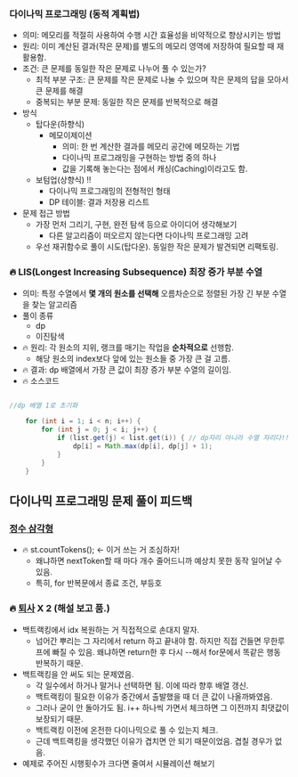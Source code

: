 ### 다이나믹 프로그래밍 (동적 계획법)
- 의미: 메모리를 적절히 사용하여 수행 시간 효율성을 비약적으로 향상시키는 방법
- 원리: 이미 계산된 결과(작은 문제)를 별도의 메모리 영역에 저장하여 필요할 때 재활용함.
- 조건: 큰 문제를 동일한 작은 문제로 나누어 풀 수 있는가?
  - 최적 부분 구조: 큰 문제를 작은 문제로 나눌 수 있으며 작은 문제의 답을 모아서 큰 문제를 해결
  - 중복되는 부분 문제: 동일한 작은 문제를 반복적으로 해결
- 방식
  - 탑다운(하향식)
    - 메모이제이션
      - 의미: 한 번 계산한 결과를 메모리 공간에 메모하는 기법
      - 다이나믹 프로그래밍을 구현하는 방법 중의 하나
      - 값을 기록해 놓는다는 점에서 캐싱(Caching)이라고도 함.
  - 보텀업(상향식) !!
    - 다이나믹 프로그래밍의 전형적인 형태
    - DP 테이블: 결과 저장용 리스트
- 문제 접근 방법
  - 가장 먼저 그리기, 구현, 완전 탐색 등으로 아이디어 생각해보기
    - 다른 알고리즘이 떠오르지 않는다면 다이나믹 프로그래밍 고려
  - 우선 재귀함수로 풀이 시도(탑다운). 동일한 작은 문제가 발견되면 리팩토링.

### 🔥 LIS(Longest Increasing Subsequence) 최장 증가 부분 수열
- 의미: 특정 수열에서 **몇 개의 원소를 선택해** 오름차순으로 정렬된 가장 긴 부분 수열을 찾는 알고리즘 
- 풀이 종류
  - dp
  - 이진탐색
- 🔥 원리: 각 원소의 지위, 랭크를 매기는 작업을 **순차적으로** 선행함. 
  - 해당 원소의 index보다 앞에 있는 원소들 중 가장 큰 걸 고름. 
- 🔥 결과: dp 배열에서 가장 큰 값이 최장 증가 부분 수열의 길이임.
- 🔥 소스코드
```java

//dp 배열 1로 초기화

    for (int i = 1; i < n; i++) {
        for (int j = 0; j < i; j++) {
            if (list.get(j) < list.get(i)) { // dp자리 아니라 수열 자리다!! 조심
                dp[i] = Math.max(dp[i], dp[j] + 1);
            }
        }
    }
```

## 다이나믹 프로그래밍 문제 풀이 피드백
### [정수 삼각형](../백준/Silver/1932. 정수 삼각형)
- 🔥 st.countTokens(); <- 이거 쓰는 거 조심하자!
  - 왜냐하면 nextToken할 때 마다 개수 줄어드니까 예상치 못한 동작 일어날 수 있음.
  - 특히, for 반복문에서 종료 조건, 부등호 


### 🔥 [퇴사](../백준/Silver/14501. 퇴사) X 2 (해설 보고 품.)
- 백트랙킹에서 idx 복원하는 거 직접적으로 손대지 말자. 
  - 넘어간 뿌리는 그 자리에서 return 하고 끝내야 함. 하지만 직접 건들면 무한루프에 빠질 수 있음. 왜냐하면 return한 후 다시 --해서 for문에서 똑같은 행동 반복하기 때문.
- 백트랙킹을 안 써도 되는 문제였음. 
  - 각 일수에서 하거나 말거나 선택하면 됨. 이에 따라 향후 배열 갱신.
  - 백트랙킹이 필요한 이유가 중간에서 출발했을 때 더 큰 값이 나올까봐였음. 
  - 그러나 굳이 안 돌아가도 됨. i++ 하나씩 가면서 체크하면 그 이전까지 최댓값이 보장되기 때문. 
  - 백트랙킹 이전에 온전한 다이나믹으로 풀 수 있는지 체크.
  - 근데 백트랙킹을 생각했던 이유가 겹치면 안 되기 때문이었음. 겹칠 경우가 없음. 
- 예제로 주어진 시행횟수가 크다면 줄여서 시뮬레이션 해보기